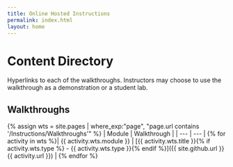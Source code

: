 ```yaml
---
title: Online Hosted Instructions
permalink: index.html
layout: home
---
```


# Content Directory

Hyperlinks to each of the walkthroughs. Instructors may choose to use the walkthrough as a demonstration or a student lab. 

## Walkthroughs

{% assign wts = site.pages | where_exp:"page", "page.url contains '/Instructions/Walkthroughs'" %}
| Module | Walkthrough |
| --- | --- | 
{% for activity in wts %}| {{ activity.wts.module }} | [{{ activity.wts.title }}{% if activity.wts.type %} - {{ activity.wts.type }}{% endif %}]({{ site.github.url }}{{ activity.url }}) |
{% endfor %}

